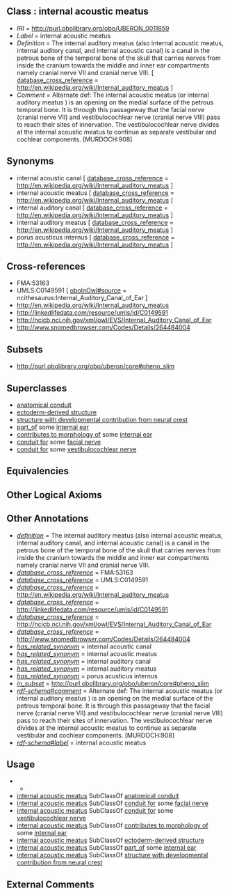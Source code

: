 
## Class : internal acoustic meatus

 * *IRI* = http://purl.obolibrary.org/obo/UBERON_0011859
 * *Label* = internal acoustic meatus
 * *Definition* = The internal auditory meatus (also internal acoustic meatus, internal auditory canal, and internal acoustic canal) is a canal in the petrous bone of the temporal bone of the skull that carries nerves from inside the cranium towards the middle and inner ear compartments namely cranial nerve VII and cranial nerve VIII. [ [database_cross_reference](../../ef/oboInOwl#hasDbXref.md) = http://en.wikipedia.org/wiki/Internal_auditory_meatus ]
 * *Comment* = Alternate def: The internal acoustic meatus (or internal auditory meatus ) is an opening on the medial surface of the petrous temporal bone. It is through this passageway that the facial nerve (cranial nerve VII) and vestibulocochlear nerve (cranial nerve VIII) pass to reach their sites of innervation. The vestibulocochlear nerve divides at the internal acoustic meatus to continue as separate vestibular and cochlear components. [MURDOCH:908]

## Synonyms

 * internal acoustic canal [ [database_cross_reference](../../ef/oboInOwl#hasDbXref.md) = http://en.wikipedia.org/wiki/Internal_auditory_meatus ]
 * internal acoustic meatus [ [database_cross_reference](../../ef/oboInOwl#hasDbXref.md) = http://en.wikipedia.org/wiki/Internal_auditory_meatus ]
 * internal auditory canal [ [database_cross_reference](../../ef/oboInOwl#hasDbXref.md) = http://en.wikipedia.org/wiki/Internal_auditory_meatus ]
 * internal auditory meatus [ [database_cross_reference](../../ef/oboInOwl#hasDbXref.md) = http://en.wikipedia.org/wiki/Internal_auditory_meatus ]
 * porus acusticus internus [ [database_cross_reference](../../ef/oboInOwl#hasDbXref.md) = http://en.wikipedia.org/wiki/Internal_auditory_meatus ]

## Cross-references

 * FMA:53163
 * UMLS:C0149591 [ [oboInOwl#source](../../ce/oboInOwl#source.md) = ncithesaurus:Internal_Auditory_Canal_of_Ear ]
 * http://en.wikipedia.org/wiki/Internal_auditory_meatus
 * http://linkedlifedata.com/resource/umls/id/C0149591
 * http://ncicb.nci.nih.gov/xml/owl/EVS/Internal_Auditory_Canal_of_Ear
 * http://www.snomedbrowser.com/Codes/Details/264484004

## Subsets

 * http://purl.obolibrary.org/obo/uberon/core#pheno_slim

## Superclasses

 * [anatomical conduit](../../UBERON/11/UBERON_0004111.md)
 * [ectoderm-derived structure](../../UBERON/21/UBERON_0004121.md)
 * [structure with developmental contribution from neural crest](../../UBERON/14/UBERON_0010314.md)
 * [part_of](../../BFO/50/BFO_0000050.md) some [internal ear](../../UBERON/46/UBERON_0001846.md)
 * [contributes to morphology of](../../RO/33/RO_0002433.md) some [internal ear](../../UBERON/46/UBERON_0001846.md)
 * [conduit for](../../core#conduit/or/core#conduit_for.md) some [facial nerve](../../UBERON/47/UBERON_0001647.md)
 * [conduit for](../../core#conduit/or/core#conduit_for.md) some [vestibulocochlear nerve](../../UBERON/48/UBERON_0001648.md)

## Equivalencies


## Other Logical Axioms


## Other Annotations

 * *[definition](../../IAO/15/IAO_0000115.md)* = The internal auditory meatus (also internal acoustic meatus, internal auditory canal, and internal acoustic canal) is a canal in the petrous bone of the temporal bone of the skull that carries nerves from inside the cranium towards the middle and inner ear compartments namely cranial nerve VII and cranial nerve VIII.
 * *[database_cross_reference](../../ef/oboInOwl#hasDbXref.md)* = FMA:53163
 * *[database_cross_reference](../../ef/oboInOwl#hasDbXref.md)* = UMLS:C0149591
 * *[database_cross_reference](../../ef/oboInOwl#hasDbXref.md)* = http://en.wikipedia.org/wiki/Internal_auditory_meatus
 * *[database_cross_reference](../../ef/oboInOwl#hasDbXref.md)* = http://linkedlifedata.com/resource/umls/id/C0149591
 * *[database_cross_reference](../../ef/oboInOwl#hasDbXref.md)* = http://ncicb.nci.nih.gov/xml/owl/EVS/Internal_Auditory_Canal_of_Ear
 * *[database_cross_reference](../../ef/oboInOwl#hasDbXref.md)* = http://www.snomedbrowser.com/Codes/Details/264484004
 * *[has_related_synonym](../../ym/oboInOwl#hasRelatedSynonym.md)* = internal acoustic canal
 * *[has_related_synonym](../../ym/oboInOwl#hasRelatedSynonym.md)* = internal acoustic meatus
 * *[has_related_synonym](../../ym/oboInOwl#hasRelatedSynonym.md)* = internal auditory canal
 * *[has_related_synonym](../../ym/oboInOwl#hasRelatedSynonym.md)* = internal auditory meatus
 * *[has_related_synonym](../../ym/oboInOwl#hasRelatedSynonym.md)* = porus acusticus internus
 * *[in_subset](../../et/oboInOwl#inSubset.md)* = http://purl.obolibrary.org/obo/uberon/core#pheno_slim
 * *[rdf-schema#comment](../../nt/rdf-schema#comment.md)* = Alternate def: The internal acoustic meatus (or internal auditory meatus ) is an opening on the medial surface of the petrous temporal bone. It is through this passageway that the facial nerve (cranial nerve VII) and vestibulocochlear nerve (cranial nerve VIII) pass to reach their sites of innervation. The vestibulocochlear nerve divides at the internal acoustic meatus to continue as separate vestibular and cochlear components. [MURDOCH:908]
 * *[rdf-schema#label](../../el/rdf-schema#label.md)* = internal acoustic meatus

## Usage

 * -
 * [internal acoustic meatus](../../UBERON/59/UBERON_0011859.md) SubClassOf [anatomical conduit](../../UBERON/11/UBERON_0004111.md)
 * [internal acoustic meatus](../../UBERON/59/UBERON_0011859.md) SubClassOf [conduit for](../../core#conduit/or/core#conduit_for.md) some [facial nerve](../../UBERON/47/UBERON_0001647.md)
 * [internal acoustic meatus](../../UBERON/59/UBERON_0011859.md) SubClassOf [conduit for](../../core#conduit/or/core#conduit_for.md) some [vestibulocochlear nerve](../../UBERON/48/UBERON_0001648.md)
 * [internal acoustic meatus](../../UBERON/59/UBERON_0011859.md) SubClassOf [contributes to morphology of](../../RO/33/RO_0002433.md) some [internal ear](../../UBERON/46/UBERON_0001846.md)
 * [internal acoustic meatus](../../UBERON/59/UBERON_0011859.md) SubClassOf [ectoderm-derived structure](../../UBERON/21/UBERON_0004121.md)
 * [internal acoustic meatus](../../UBERON/59/UBERON_0011859.md) SubClassOf [part_of](../../BFO/50/BFO_0000050.md) some [internal ear](../../UBERON/46/UBERON_0001846.md)
 * [internal acoustic meatus](../../UBERON/59/UBERON_0011859.md) SubClassOf [structure with developmental contribution from neural crest](../../UBERON/14/UBERON_0010314.md)

## External Comments

